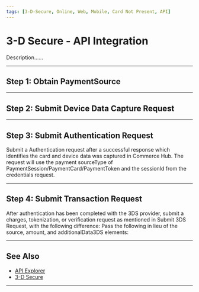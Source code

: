 ```yaml
---
tags: [3-D-Secure, Online, Web, Mobile, Card Not Present, API]
---
```


# 3-D Secure - API Integration

Description......

---

## Step 1: Obtain PaymentSource

---

## Step 2: Submit Device Data Capture Request

---

## Step 3: Submit Authentication Request

Submit a Authentication request after a successful response which identifies the card and device data was captured in Commerce Hub. The request will use the payment sourceType of PaymentSession/PaymentCard/PaymentToken and the sessionId from the credentials request. 

---

## Step 4: Submit Transaction Request

After authentication has been completed with the 3DS provider, submit a charges, tokenization, or verification request as mentioned in Submit 3DS Request, with the following difference:
Pass the following in lieu of the source, amount, and additionalData3DS elements:

---

## See Also

- [API Explorer](../api/?type=post&path=/payments/v1/charges)
- [3-D Secure](?path=docs/Online-Mobile-Digital/3D-Secure/3DSecure.md)

---

